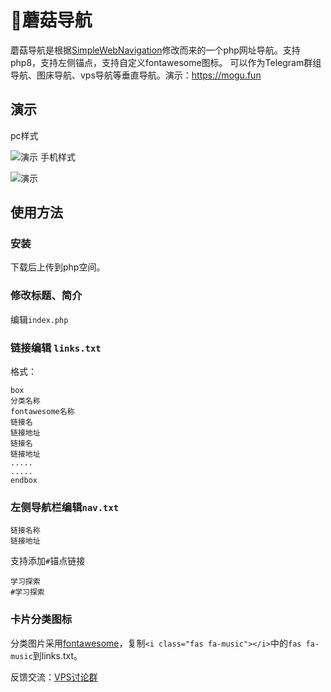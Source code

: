 # 🍄蘑菇导航
蘑菇导航是根据[SimpleWebNavigation](https://github.com/KrunkZhou/SimpleWebNavigation)修改而来的一个php网址导航。支持php8，支持左侧锚点，支持自定义fontawesome图标。
可以作为Telegram群组导航、图床导航、vps导航等垂直导航。演示：https://mogu.fun
## 演示
pc样式

![演示](https://mogu.fun/img/pc.png)
手机样式

![演示](https://mogu.fun/img/phone.png)

## 使用方法
### 安装
下载后上传到php空间。
### 修改标题、简介
编辑`index.php`

### 链接编辑 `links.txt`

格式：
```
box
分类名称
fontawesome名称
链接名
链接地址
链接名
链接地址
.....
.....
endbox
```
### 左侧导航栏编辑`nav.txt` 
```
链接名称
链接地址
```

支持添加`#`锚点链接
```
学习探索
#学习探索
```

### 卡片分类图标

分类图片采用[fontawesome](https://fontawesome.com)，复制`<i class="fas fa-music"></i>`中的`fas fa-music`到links.txt。


反馈交流：[VPS讨论群](https://t.me/vpsqun)
